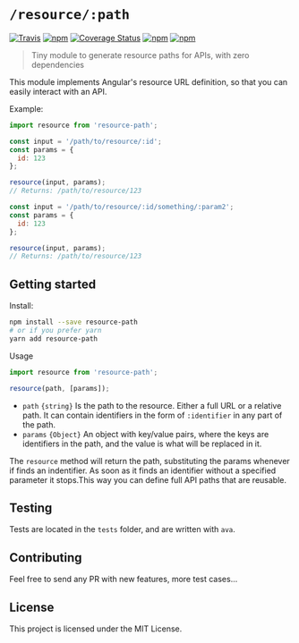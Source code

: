 # `/resource/:path`

[![Travis](https://img.shields.io/travis/aurbano/resource-path.svg)](https://travis-ci.org/aurbano/resource-path)
[![npm](https://img.shields.io/npm/v/resource-path.svg)](https://www.npmjs.com/package/resource-path)
[![Coverage Status](https://coveralls.io/repos/github/aurbano/resource-path/badge.svg?branch=master)](https://coveralls.io/github/aurbano/resource-path?branch=master)
[![npm](https://img.shields.io/npm/dm/resource-path.svg)](https://www.npmjs.com/package/resource-path)
[![npm](https://img.shields.io/npm/l/resource-path.svg)](https://www.npmjs.com/package/resource-path)

> Tiny module to generate resource paths for APIs, with zero dependencies

This module implements Angular's resource URL definition, so that you can easily interact with an API.

Example:

```js
import resource from 'resource-path';

const input = '/path/to/resource/:id';
const params = {
  id: 123
};

resource(input, params);
// Returns: /path/to/resource/123
```

```js
const input = '/path/to/resource/:id/something/:param2';
const params = {
  id: 123
};

resource(input, params);
// Returns: /path/to/resource/123
```

## Getting started

Install:

```bash
npm install --save resource-path
# or if you prefer yarn
yarn add resource-path
```

Usage

```js
import resource from 'resource-path';

resource(path, [params]);
```

* `path` `{string}` Is the path to the resource. Either a full URL or a relative path. It can contain identifiers in the form of `:identifier` in any part of the path.
* `params` `{Object}` An object with key/value pairs, where the keys are identifiers in the path, and the value is what will be replaced in it.
 
The `resource` method will return the path, substituting the params whenever if finds an indentifier. As soon as it finds an identifier without a specified parameter it stops.This way you can define full API paths that are reusable.
 
## Testing
 
Tests are located in the `tests` folder, and are written with `ava`.
 
## Contributing
 
Feel free to send any PR with new features, more test cases...
 
## License
 
This project is licensed under the MIT License.
